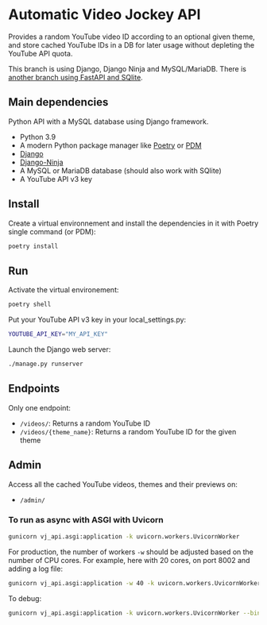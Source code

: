 # Automatic Video Jockey API

Provides a random YouTube video ID according to an optional given theme, and store cached YouTube IDs in a DB for later usage without depleting the YouTube API quota.

This branch is using Django, Django Ninja and MySQL/MariaDB. There is [another branch using FastAPI and SQlite](https://github.com/bolinocroustibat/vj-api/tree/fastapi).


## Main dependencies

Python API with a MySQL database using Django framework.

- Python 3.9
- A modern Python package manager like [Poetry](https://python-poetry.org/) or [PDM](https://pdm.fming.dev/)
- [Django](https://www.djangoproject.com/)
- [Django-Ninja](https://django-ninja.rest-framework.com/)
- A MySQL or MariaDB database (should also work with SQlite)
- A YouTube API v3 key


## Install

Create a virtual environnement and install the dependencies in it with Poetry single command (or PDM):
```sh
poetry install
```

## Run 

Activate the virtual environement:
```sh
poetry shell
```

Put your YouTube API v3 key in your local_settings.py:
```sh
YOUTUBE_API_KEY="MY_API_KEY"
```

Launch the Django web server:
```sh
./manage.py runserver
```

## Endpoints

Only one endpoint:
- `/videos/`: Returns a random YouTube ID
- `/videos/{theme_name}`: Returns a random YouTube ID for the given theme


## Admin

Access all the cached YouTube videos, themes and their previews on:
- `/admin/`


### To run as async with ASGI with Uvicorn

```sh
gunicorn vj_api.asgi:application -k uvicorn.workers.UvicornWorker
```

For production, the number of workers `-w` should be adjusted based on the number of CPU cores.
For example, here with 20 cores, on port 8002 and adding a log file:
```sh
gunicorn vj_api.asgi:application -w 40 -k uvicorn.workers.UvicornWorker --bind "0.0.0.0:8002"
```

To debug:
```sh
gunicorn vj_api.asgi:application -k uvicorn.workers.UvicornWorker --bind "0.0.0.0:8002" --log-level debug
```
